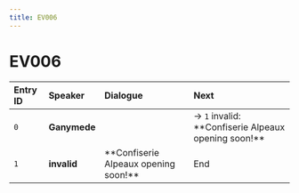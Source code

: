 ```yaml
---
title: EV006
---
```


# EV006


| Entry ID | Speaker | Dialogue | Next |
| :------- | :------ | :------- | :------------ |
| `0` | **Ganymede** |  | → `1` invalid: \*\*Confiserie Alpeaux opening soon\!\*\* |
| `1` | **invalid** | \*\*Confiserie Alpeaux opening soon\!\*\* | End |
